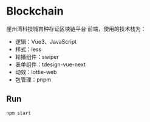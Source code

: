 # Blockchain

崖州湾科技城育种存证区块链平台·前端，使用的技术栈为：

- 逻辑：Vue3、JavaScript
- 样式：less
- 轮播组件：swiper
- 表单组件：tdesign-vue-next
- 动效：lottie-web
- 包管理：pnpm

## Run

```
npm start
```
